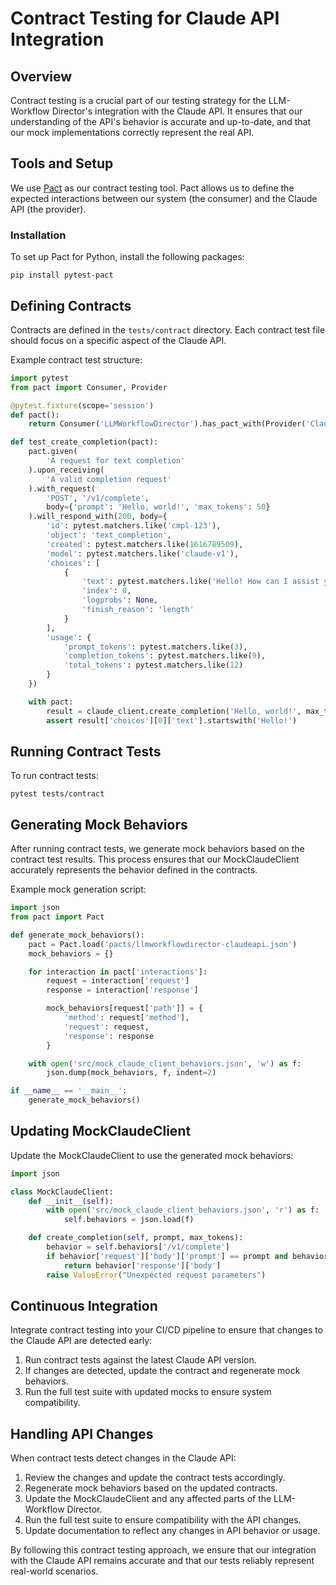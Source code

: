 # Contract Testing for Claude API Integration

## Overview

Contract testing is a crucial part of our testing strategy for the LLM-Workflow Director's integration with the Claude API. It ensures that our understanding of the API's behavior is accurate and up-to-date, and that our mock implementations correctly represent the real API.

## Tools and Setup

We use [Pact](https://docs.pact.io/) as our contract testing tool. Pact allows us to define the expected interactions between our system (the consumer) and the Claude API (the provider).

### Installation

To set up Pact for Python, install the following packages:

```
pip install pytest-pact
```

## Defining Contracts

Contracts are defined in the `tests/contract` directory. Each contract test file should focus on a specific aspect of the Claude API.

Example contract test structure:

```python
import pytest
from pact import Consumer, Provider

@pytest.fixture(scope='session')
def pact():
    return Consumer('LLMWorkflowDirector').has_pact_with(Provider('ClaudeAPI'))

def test_create_completion(pact):
    pact.given(
        'A request for text completion'
    ).upon_receiving(
        'A valid completion request'
    ).with_request(
        'POST', '/v1/complete',
        body={'prompt': 'Hello, world!', 'max_tokens': 50}
    ).will_respond_with(200, body={
        'id': pytest.matchers.like('cmpl-123'),
        'object': 'text_completion',
        'created': pytest.matchers.like(1616789509),
        'model': pytest.matchers.like('claude-v1'),
        'choices': [
            {
                'text': pytest.matchers.like('Hello! How can I assist you today?'),
                'index': 0,
                'logprobs': None,
                'finish_reason': 'length'
            }
        ],
        'usage': {
            'prompt_tokens': pytest.matchers.like(3),
            'completion_tokens': pytest.matchers.like(9),
            'total_tokens': pytest.matchers.like(12)
        }
    })

    with pact:
        result = claude_client.create_completion('Hello, world!', max_tokens=50)
        assert result['choices'][0]['text'].startswith('Hello!')
```

## Running Contract Tests

To run contract tests:

```
pytest tests/contract
```

## Generating Mock Behaviors

After running contract tests, we generate mock behaviors based on the contract test results. This process ensures that our MockClaudeClient accurately represents the behavior defined in the contracts.

Example mock generation script:

```python
import json
from pact import Pact

def generate_mock_behaviors():
    pact = Pact.load('pacts/llmworkflowdirector-claudeapi.json')
    mock_behaviors = {}

    for interaction in pact['interactions']:
        request = interaction['request']
        response = interaction['response']

        mock_behaviors[request['path']] = {
            'method': request['method'],
            'request': request,
            'response': response
        }

    with open('src/mock_claude_client_behaviors.json', 'w') as f:
        json.dump(mock_behaviors, f, indent=2)

if __name__ == '__main__':
    generate_mock_behaviors()
```

## Updating MockClaudeClient

Update the MockClaudeClient to use the generated mock behaviors:

```python
import json

class MockClaudeClient:
    def __init__(self):
        with open('src/mock_claude_client_behaviors.json', 'r') as f:
            self.behaviors = json.load(f)

    def create_completion(self, prompt, max_tokens):
        behavior = self.behaviors['/v1/complete']
        if behavior['request']['body']['prompt'] == prompt and behavior['request']['body']['max_tokens'] == max_tokens:
            return behavior['response']['body']
        raise ValueError("Unexpected request parameters")
```

## Continuous Integration

Integrate contract testing into your CI/CD pipeline to ensure that changes to the Claude API are detected early:

1. Run contract tests against the latest Claude API version.
2. If changes are detected, update the contract and regenerate mock behaviors.
3. Run the full test suite with updated mocks to ensure system compatibility.

## Handling API Changes

When contract tests detect changes in the Claude API:

1. Review the changes and update the contract tests accordingly.
2. Regenerate mock behaviors based on the updated contracts.
3. Update the MockClaudeClient and any affected parts of the LLM-Workflow Director.
4. Run the full test suite to ensure compatibility with the API changes.
5. Update documentation to reflect any changes in API behavior or usage.

By following this contract testing approach, we ensure that our integration with the Claude API remains accurate and that our tests reliably represent real-world scenarios.
